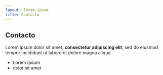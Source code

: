 ```yaml
---
layout: lorem-ipsum
title: Contacto
---
```

## **Contacto**

Lorem ipsum dolor sit amet, **consectetur adipiscing elit**, sed do eiusmod tempor incididunt ut labore et dolore magna aliqua.

*   Lorem ipsum
*   dolor sit amet
